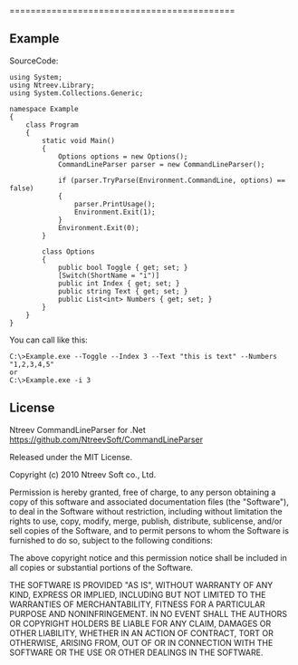 ===========================================

Example
-------

SourceCode:

    using System;
    using Ntreev.Library;
	using System.Collections.Generic;

    namespace Example
    {
        class Program
        {
            static void Main()
            {
                Options options = new Options();
                CommandLineParser parser = new CommandLineParser();

                if (parser.TryParse(Environment.CommandLine, options) == false)
                {
                    parser.PrintUsage();
                    Environment.Exit(1);
                }
                Environment.Exit(0);
            }

            class Options
            {
                public bool Toggle { get; set; }
                [Switch(ShortName = "i")]
                public int Index { get; set; }
                public string Text { get; set; }
				public List<int> Numbers { get; set; }
            }
        }
    }

You can call like this:

    C:\>Example.exe --Toggle --Index 3 --Text "this is text" --Numbers "1,2,3,4,5"
    or
    C:\>Example.exe -i 3


License
-------

Ntreev CommandLineParser for .Net 
https://github.com/NtreevSoft/CommandLineParser

Released under the MIT License.

Copyright (c) 2010 Ntreev Soft co., Ltd.

Permission is hereby granted, free of charge, to any person obtaining a copy of this software and associated 
documentation files (the "Software"), to deal in the Software without restriction, including without limitation the 
rights to use, copy, modify, merge, publish, distribute, sublicense, and/or sell copies of the Software, and to permit 
persons to whom the Software is furnished to do so, subject to the following conditions:

The above copyright notice and this permission notice shall be included in all copies or substantial portions of the 
Software.

THE SOFTWARE IS PROVIDED "AS IS", WITHOUT WARRANTY OF ANY KIND, EXPRESS OR IMPLIED, INCLUDING BUT NOT LIMITED TO THE 
WARRANTIES OF MERCHANTABILITY, FITNESS FOR A PARTICULAR PURPOSE AND NONINFRINGEMENT. IN NO EVENT SHALL THE AUTHORS OR 
COPYRIGHT HOLDERS BE LIABLE FOR ANY CLAIM, DAMAGES OR OTHER LIABILITY, WHETHER IN AN ACTION OF CONTRACT, TORT OR 
OTHERWISE, ARISING FROM, OUT OF OR IN CONNECTION WITH THE SOFTWARE OR THE USE OR OTHER DEALINGS IN THE SOFTWARE.
